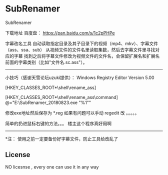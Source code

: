# SubRenamer
SubRenamer

下载地址
百度盘：
https://pan.baidu.com/s/1c2pPHPe

字幕改名工具
自动读取指定目录及其子目录下的视频（mp4、mkv）、字幕文件（ass、ssa、sub）
从视频文件的文件名里读取集数，然后去字幕文件里寻找对应的字幕
找到之后将字幕文件修改为视频文件的文件名，会保留扩展名和扩展名前面的字幕类别（比如"文件名.sc.ass"）。

--------------------------------------------------

小技巧（感谢天雪论坛uzuki提供）：
Windows Registry Editor Version 5.00

[HKEY_CLASSES_ROOT\*\shell\rename_ass]

[HKEY_CLASSES_ROOT\*\shell\rename_ass\command]
@="E:\\SubRenamer_20180823.exe \"%1\""

修改exe地址然后保存为 *.reg
如果有问题可以手动 regedit 改
。。。。。

简单的扔进鼠标右键的方法。。。 楼主这个程序真好用啊

------------------------------------------------------------

*注：
  使用之前一定要备份好字幕文件，防止工具给改乱了


License
------------------------------------------------------------
NO licesnse , every one can use it in any way
